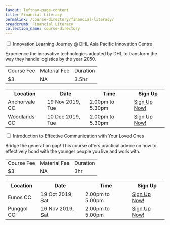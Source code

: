 ```yaml
---
layout: leftnav-page-content
title: Financial Literacy
permalink: /course-directory/financial-literacy/
breadcrumb: Financial Literacy
collection_name: course-directory
---
```


<div class="courseAccordion">
	<div class="row">
	  <div class="col">
		<div class="tabs">
		  <div class="tab">
			<a name="innovation-learning-journey-dhl"></a>  
			<input type="checkbox" id="chck1">
			<label class="tab-label" for="chck1">Innovation Learning Journey @ DHL Asia Pacific Innovation Centre</label>
			<div class="tab-content">
				<p>Experience the innovative technologies adopted by DHL to transform the way they handle logistics by the year 2050.</p>
			  	<div class="tbl-wrap"><table class="tbl">
				  <tr>
					<td class="tbl-subhdr">Course Fee</td>
					<td class="tbl-subhdr">Material Fee</td>
					<td class="tbl-subhdr">Duration</td>
				  </tr>
				  <tr>
					<td class="tbl-conval">$3</td>
					<td class="tbl-conval">NA</td>
					<td class="tbl-conval">3.5hr</td>
				  </tr>
				</table></div>
			</div>
        		<div class="tab-content">
			  	<div class="tbl-wrap"><table class="tbl">
				  <tr>
				    <th class="tbl-subhdr">Location</th>
				    <th class="tbl-subhdr">Date</th>
				    <th class="tbl-subhdr">Time</th>
				    <th class="tbl-subhdr">Sign Up</th>
				  </tr>
				  <tr>
				    <td class="tbl-conval">Anchorvale CC</td>
				    <td class="tbl-conval">19 Nov 2019, Tue</td>
				    <td class="tbl-conval">2.00pm to 5.30pm</td>
				    <td class="tbl-conval"><a href="https://www.onepa.sg/class/details/c026733838" target="_blank">Sign Up Now!</a></td>
				  </tr>
				  <tr>
				    <td class="tbl-conval">Woodlands CC</td>
				    <td class="tbl-conval">10 Dec 2019, Tue</td>
				    <td class="tbl-conval">2.00pm to 5.30pm</td>
				    <td class="tbl-conval"><a href="https://www.onepa.sg/class/details/c026733845" target="_blank">Sign Up Now!</a></td>
				  </tr>
				</table></div>
			</div>
		  </div>
		  <div class="tab">
			<a name="intro-to-effective-comm"></a>   
			<input type="checkbox" id="chck2">
			<label class="tab-label" for="chck2">Introduction to Effective Communication with Your Loved Ones</label>
			<div class="tab-content">
				<p>Bridge the generation gap! This course offers practical advice on how to effectively bond with the younger people you live and work with.</p>
			  	<div class="tbl-wrap"><table class="tbl">
				  <tr>
					<td class="tbl-subhdr">Course Fee</td>
					<td class="tbl-subhdr">Material Fee</td>
					<td class="tbl-subhdr">Duration</td>
				  </tr>
				  <tr>
					<td class="tbl-conval">$3</td>
					<td class="tbl-conval">NA</td>
					<td class="tbl-conval">3hr</td>
				  </tr>
				</table></div>
			</div>
        		<div class="tab-content">
			  	<div class="tbl-wrap"><table class="tbl">
				  <tr>
				    <th class="tbl-subhdr">Location</th>
				    <th class="tbl-subhdr">Date</th>
				    <th class="tbl-subhdr">Time</th>
				    <th class="tbl-subhdr">Sign Up</th>
				  </tr>
				  <tr>
				    <td class="tbl-conval">Eunos CC</td>
				    <td class="tbl-conval">19 Oct 2019, Sat</td>
				    <td class="tbl-conval">2.00pm to 5.00pm</td>
				    <td class="tbl-conval"><a href="https://www.onepa.sg/class/details/c026725966" target="_blank">Sign Up Now!</a></td>
				  </tr>
				  <tr>
				    <td class="tbl-conval">Punggol CC</td>
				    <td class="tbl-conval">16 Nov 2019, Sat</td>
				    <td class="tbl-conval">2.00pm to 5.00pm</td>
				    <td class="tbl-conval"><a href="https://www.onepa.sg/class/details/c026734153" target="_blank">Sign Up Now!</a></td>
				  </tr>
				</table></div>
			</div>
		  </div>
		</div>
	  </div>	  
	</div>
  </div>

